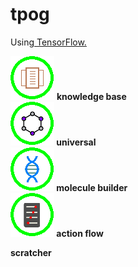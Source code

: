 # tpog
Using<a href="https://github.com/tensorflow/tensorflow"> TensorFlow.</a>


<img src= "/img/kb_icon.png"/> <b> knowledge base <b/> <br>
<img src= "/img/a4u_icon.png"/> <b> universal <b/> <br>
<img src= "/img/mba_icon.png"/> <b> molecule builder <b/> <br>
<img src= "/img/gpa_icon.png"/> <b> action flow <b/> <br>



<b>scratcher</b>

